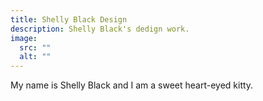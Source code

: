 ```yaml
---
title: Shelly Black Design
description: Shelly Black's dedign work.
image:
  src: ""
  alt: ""
---
```

My name is Shelly Black and I am a sweet heart-eyed kitty.